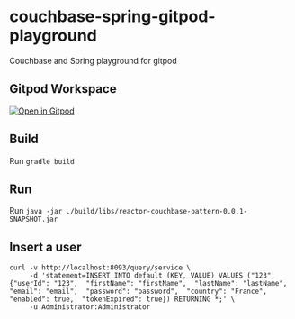 # couchbase-spring-gitpod-playground
Couchbase and Spring playground for gitpod

## Gitpod Workspace

[![Open in Gitpod](https://gitpod.io/button/open-in-gitpod.svg)](https://gitpod.io/#https://github.com/ldoguin/couchbase-spring-gitpod-playground)

## Build

Run `gradle build`

## Run

Run `java -jar ./build/libs/reactor-couchbase-pattern-0.0.1-SNAPSHOT.jar `

## Insert a user

```
curl -v http://localhost:8093/query/service \
     -d 'statement=INSERT INTO default (KEY, VALUE) VALUES ("123",{"userId": "123",  "firstName": "firstName",  "lastName": "lastName",  "email": "email",  "password": "password",  "country": "France",  "enabled": true,  "tokenExpired": true}) RETURNING *;' \
     -u Administrator:Administrator
```

